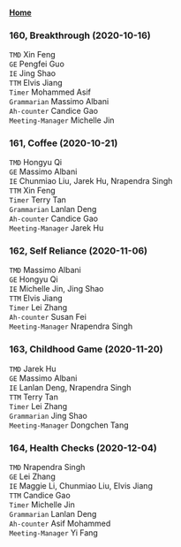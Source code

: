 #### [Home](https://eshtmc.github.io/)  

### 160, Breakthrough (2020-10-16)         
`TMD` Xin Feng              
`GE`  Pengfei Guo          
`IE`  Jing Shao              
`TTM` Elvis Jiang     
`Timer` Mohammed Asif   
`Grammarian` Massimo Albani   
`Ah-counter` Candice Gao            
`Meeting-Manager` Michelle Jin        

### 161, Coffee (2020-10-21)         
`TMD` Hongyu Qi              
`GE`  Massimo Albani          
`IE`  Chunmiao Liu, Jarek Hu, Nrapendra Singh              
`TTM` Xin Feng     
`Timer` Terry Tan   
`Grammarian` Lanlan Deng   
`Ah-counter` Candice Gao            
`Meeting-Manager` Jarek Hu        

### 162, Self Reliance (2020-11-06)         
`TMD` Massimo Albani              
`GE`  Hongyu Qi          
`IE`  Michelle Jin, Jing Shao              
`TTM` Elvis Jiang     
`Timer` Lei Zhang      
`Ah-counter` Susan Fei            
`Meeting-Manager` Nrapendra Singh        

### 163, Childhood Game (2020-11-20)      
`TMD` Jarek Hu              
`GE`  Massimo Albani          
`IE`  Lanlan Deng, Nrapendra Singh              
`TTM` Terry Tan     
`Timer` Lei Zhang      
`Grammarian` Jing Shao                  
`Meeting-Manager` Dongchen Tang      

### 164, Health Checks (2020-12-04)     
`TMD` Nrapendra Singh              
`GE`  Lei Zhang          
`IE`  Maggie Li, Chunmiao Liu, Elvis Jiang              
`TTM` Candice Gao     
`Timer` Michelle Jin   
`Grammarian` Lanlan Deng   
`Ah-counter` Asif Mohammed            
`Meeting-Manager` Yi Fang        